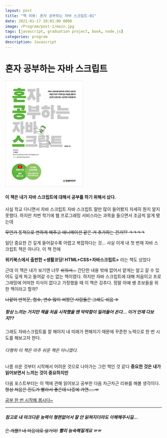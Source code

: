 ```yaml
---
layout: post
title: "책 리뷰: 혼자 공부하는 자바 스크립트-01"
date: 2021-01-17 10:01:00 0000
image: /Program/post-1/main.jpg
tags: [javascript, graduation project, book, node.js]
categories: program
description: Javascript
---
```


# 혼자 공부하는 자바 스크립트

![book](..\images\Program\post-1\logo.jpg)

#### 이 책은 내가 자바 스크립트에 대해서 공부를 하기 위해서 샀다.

사실 학교 다니면서 자바 스크립트 자바 스크립트 말만 많이 들어봤지 자세히 뭔지 알지 못했다.
하지만 저번 학기에 웹 프로그래밍 서비스라는 과목을 들으면서 조금씩 알게 됐는데

~~무언가 동적으로 변하게 해주고 애니메이션 같은 거 추가하는 건가?? ㅋㅋㅋㅋ~~

일단 중요한 건 깊게 들어갈수록 어렵고 복잡하다는 것...
사실 이게 내 첫 번재 자바 스크립트 책은 아니다. 이 책 전에

**위키북스에서 출판한 <생활코딩! HTML+CSS+자바스크립트>** 라는 책도 샀었다

근데 이 책은 내가 보기엔 너무 ~~쉬워서...~~ 간단한 내용 밖에 없어서 얕게는 알고 갈 수 있어도
깊게 파고 들어갈 수는 없는 책이였다. 하지만 자바 스크립트에 대해 처음이고 프로그래밍에
어떠한 지식이 없다고 가정했을 때 이 책은 강추다. 정말 아예 쌩 초보들을 위한 책이라고 할까?

~~나같이 반복문, 함수, 변수 많이 써봤던 사람들은 그래도 쉬움 ㅎ~~

##### 항상 느끼는 거지만 책을 처음 시작했을 땐 막막함이 밀려들어 온다... 이거 언제 다보지??

그래도 자바스크립트를 잘 해야지 내 미래가 편해지기 때문에 꾸준한 노력으로 한 번 시도를 해보고자 한다.

###### 다행히 이 책은 아주 쉬운 책은 아니였다.

나름 쉬운 것부터 시작해서 어려운 것으로 나아가는 그런 책인 것 같다
**중요한 것은 내가 읽어보면서 느끼는 것이 중요하지만**

다음 포스트부터는 이 책에 관해 읽어보고 공부한 다음 차근차근 리뷰를 해볼 생각이다.
~~항상 처음은 진도가 빨라서 좋은데 나중에 가면.....ㅠ~~

<u>공부 한 번 시작해 봅시다~</u>

---

##### 참고로 내 마크다운 능력이 형편없어서 잘 안 읽혀지더라도 이해해주시길...

~~은 개뿔!! 내 마음대로 살거야!~~
**_빨리 능숙해질게요 ㅠㅠ_**
